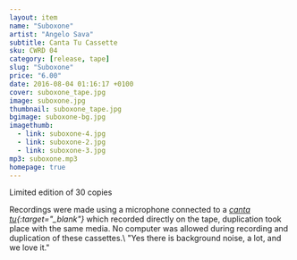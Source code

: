 ```yaml
---
layout: item
name: "Suboxone"
artist: "Angelo Sava"
subtitle: Canta Tu Cassette
sku: CWRD 04
category: [release, tape]
slug: "Suboxone"
price: "6.00"
date: 2016-08-04 01:16:17 +0100
cover: suboxone_tape.jpg
image: suboxone.jpg
thumbnail: suboxone_tape.jpg
bgimage: suboxone-bg.jpg
imagethumb:
  - link: suboxone-4.jpg
  - link: suboxone-2.jpg
  - link: suboxone-3.jpg
mp3: suboxone.mp3
homepage: true
---
```


Limited edition of 30 copies

Recordings were made using a microphone connected to a *[canta tu](https://www.youtube.com/watch?v=fm_GRQgXZEE){:target="_blank"}* which recorded directly on the tape, duplication took place with the same media. No computer was allowed during recording and duplication of these cassettes.\\
"Yes there is background noise, a lot, and we love it."